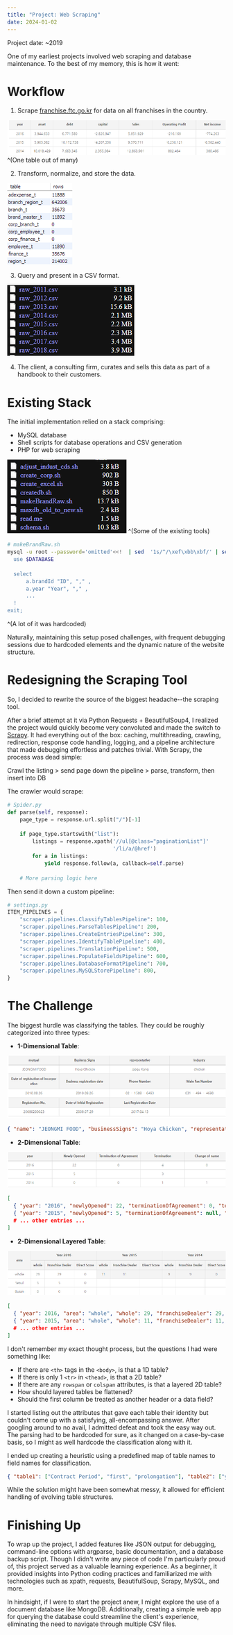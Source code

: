 ```yaml
---
title: "Project: Web Scraping"
date: 2024-01-02
---
```


Project date: ~2019

One of my earliest projects involved web scraping and database maintenance.
To the best of my memory, this is how it went:


# Workflow

1. Scrape [franchise.ftc.go.kr](https://franchise.ftc.go.kr/mnu/00013/program/userRqst/list.do) for data on all franchises in the country.

![Franchise Data](assets/table-example.png)
^(One table out of many)

2. Transform, normalize, and store the data.

![Data Transformation](assets/db-rowcount.png)

3. Query and present in a CSV format.

![CSV Presentation](assets/csv-files.png)

4. The client, a consulting firm, curates and sells this data as part of a handbook to their customers.


# Existing Stack

The initial implementation relied on a stack comprising:

- MySQL database
- Shell scripts for database operations and CSV generation
- PHP for web scraping

![Old Tools](assets/old-tools.png)
^(Some of the existing tools)

```sh
# makeBrandRaw.sh
mysql -u root --password='omitted'<<!  | sed  '1s/^/\xef\xbb\xbf/' | sed 's/	//g' > $DIR_EXCEL/$WORK_YEAR/raw_$year.csv 
  use $DATABASE

  select 
      a.brandId "ID", "," ,
      a.year "Year", "," ,
      ...
  !
exit;
```
^(A lot of it was hardcoded)

Naturally, maintaining this setup posed challenges, with frequent debugging sessions due to hardcoded elements and the dynamic nature of the website structure. 



# Redesigning the Scraping Tool

So, I decided to rewrite the source of the biggest headache--the scraping tool.

After a brief attempt at it via Python Requests + BeautifulSoup4, I realized the project would quickly become very convoluted and made the switch to [Scrapy](https://scrapy.org/). It had everything out of the box: caching, multithreading, crawling, redirection, response code handling, logging, and a pipeline architecture that made debugging effortless and patches trivial. With Scrapy, the process was dead simple:

Crawl the listing > send page down the pipeline > parse, transform, then insert into DB

The crawler would scrape:

```python
# Spider.py
def parse(self, response):
    page_type = response.url.split("/")[-1]

    if page_type.startswith("list"):
        listings = response.xpath('//ul[@class="paginationList"]'
                                  '/li/a/@href')
        for a in listings:
            yield response.follow(a, callback=self.parse)
    
    # More parsing logic here
```

Then send it down a custom pipeline:

```python
# settings.py
ITEM_PIPELINES = {
    "scraper.pipelines.ClassifyTablesPipeline": 100,
    "scraper.pipelines.ParseTablesPipeline": 200,
    "scraper.pipelines.CreateEntriesPipeline": 300,
    "scraper.pipelines.IdentifyTablePipeline": 400,
    "scraper.pipelines.TranslationPipeline": 500,
    "scraper.pipelines.PopulateFieldsPipeline": 600,
    "scraper.pipelines.DatabaseFormatPipeline": 700,
    "scraper.pipelines.MySQLStorePipeline": 800,
}
```


# The Challenge

The biggest hurdle was classifying the tables. They could be roughly categorized into three types:


- **1-Dimensional Table**:

![1D Table](assets/1d-table.png)

  ```json
  { "name": "JEONGMI FOOD", "businessSigns": "Hoya Chicken", "representative": "Jaegu Kang", ... }
  ```

- **2-Dimensional Table**:

![2D Table](assets/2d-table.png)

  ```json
  [
    { "year": "2016", "newlyOpened": 22, "terminationOfAgreement": 0, "termination": 4, "changeOfName": 0 },
    { "year": "2015", "newlyOpened": 5, "terminationOfAgreement": null, "termination": 3, "changeOfName": null },
    # ... other entries ...
  ]
  ```

- **2-Dimensional Layered Table**:

![2D Layered Table](assets/2d-layered-table.png)

  ```json
  [
    { "year": 2016, "area": "whole", "whole": 29, "franchiseDealer": 29, "directScore": 0 },
    { "year": 2015, "area": "whole", "whole": 11, "franchiseDealer": 11, "directScore": null },
    # ... other entries ...
  ]
  ```

I don't remember my exact thought process, but the questions I had were something like:
- If there are `<th>` tags in the `<body>`, is that a 1D table? 
- If there is only 1 `<tr>` in `<thead>`, is that a 2D table? 
- If there are any `rowspan` or `colspan` attributes, is that a layered 2D table? 
- How should layered tables be flattened? 
- Should the first column be treated as another header or a data field? 

I started listing out the attributes that gave each table their identity but couldn't come up with a satisfying, all-encompassing answer. After googling around to no avail, I admitted defeat and took the easy way out. The parsing had to be hardcoded for sure, as it changed on a case-by-case basis, so I might as well hardcode the classification along with it. 

I ended up creating a heuristic using a predefined map of table names to field names for classification.


```json
{ "table1": ["Contract Period", "first", "prolongation"], "table2": ["year", "Newly Opened", "Termination of Agreement"], ... }
```

While the solution might have been somewhat messy, it allowed for efficient handling of evolving table structures.

# Finishing Up

To wrap up the project, I added features like JSON output for debugging, command-line options with argparse, basic documentation, and a database backup script. Though I didn't write any piece of code I'm particularly proud of, this project served as a valuable learning experience. As a beginner, it provided insights into Python coding practices and familiarized me with technologies such as xpath, requests, BeautifulSoup, Scrapy, MySQL, and more.

In hindsight, if I were to start the project anew, I might explore the use of a document database like MongoDB. Additionally, creating a simple web app for querying the database could streamline the client's experience, eliminating the need to navigate through multiple CSV files.
